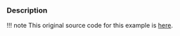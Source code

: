 ### Description

!!! note
    This original source code for this example is [here](https://gitlab.kitware.com/vtk/vtk/blob/395857190c8453508d283958383bc38c9c2999bf/Examples/VolumeRendering/Cxx/FixedPointVolumeRayCastMapperCT.cxx).
